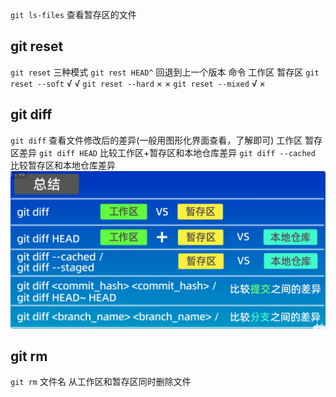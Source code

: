 `git ls-files` 查看暂存区的文件

## git reset
`git reset` 三种模式
`git rest HEAD^` 回退到上一个版本
命令               工作区    暂存区
`git reset --soft`    √         √
`git reset --hard`    ×         ×
`git reset --mixed`   √         × 

## git diff
`git diff` 查看文件修改后的差异(一般用图形化界面查看，了解即可) 工作区 暂存区差异
`git diff HEAD` 比较工作区+暂存区和本地仓库差异
`git diff --cached` 比较暂存区和本地仓库差异
![alt text](QQ_1752731395422.png)

## git rm
`git rm` 文件名 从工作区和暂存区同时删除文件